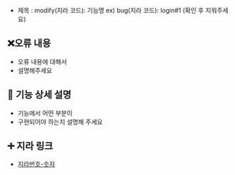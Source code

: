 - 제목 : modify(지라 코드): 기능명
  ex) bug(지라 코드): login#1
  (확인 후 지워주세요)

## ❌오류 내용

- 오류 내용에 대해서
- 설명해주세요

## 📄 기능 상세 설명

- 기능에서 어떤 부분이
- 구현되어야 하는지 설명해 주세요

## ➕ 지라 링크

- [지라번호-숫자](지라주소)
